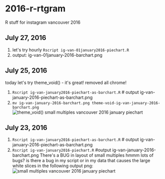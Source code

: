 # 2016-r-rtgram
R stuff for instagram vancouver 2016
## July 27, 2016
1. let's try hourly ```Rscript ig-van-01january2016-piechart.R ```
1. output: ig-van-01january-2016-barchart.png

## July 25, 2016

today let's try theme_void() - it's great! removed all chrome!

1. ```Rscript ig-van-january2016-piechart-as-barchart.R``` # output ig-van-january-2016-piechart-as-barchart.png
1. ```mv ig-van-january-2016-barchart.png theme-void-ig-van-january-2016-barchart.png```
![theme_void() small multiples vancouver 2016 january piechart](https://c1.staticflickr.com/9/8830/28270132710_2564fab5cb_d.jpg "theme_void() small multiples vancouver 2016 january piechart")

## July 23, 2016

1. ```Rscript ig-van-january2016-piechart-as-barchart.R``` # output ig-van-january-2016-piechart-as-barchart.png
1. ```Rscript ig-van-january2016-piechart.R``` #output ig-van-january-2016-barchart.png There's a  BUG in layout of small multiples
hmmm lots of bugs? is there a bug in my script or in my data that causes the large white slices in the following output png:<br/>
![small multiples vancouver 2016 january piechart](https://c1.staticflickr.com/9/8507/27900184084_4b7bfe84bc_d.jpg "small multiples vancouver 2016 january piechart")

